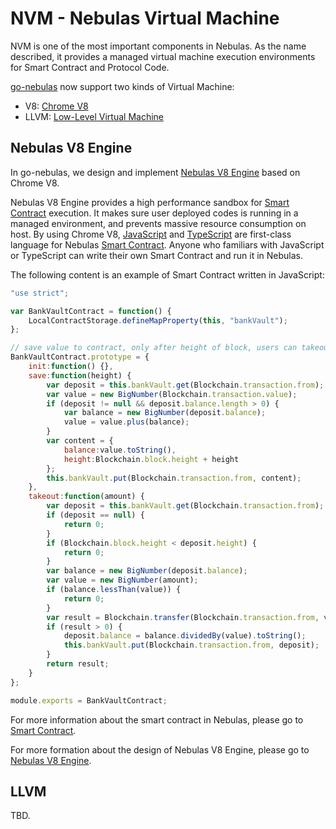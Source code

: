 # NVM - Nebulas Virtual Machine

NVM is one of the most important components in Nebulas. As the name described, it provides a managed virtual machine execution environments for Smart Contract and Protocol Code.

[go-nebulas](https://github.com/nebulasio/go-nebulas) now support two kinds of Virtual Machine:
 - V8: [Chrome V8](https://developers.google.com/v8/)
 - LLVM: [Low-Level Virtual Machine](https://llvm.org)

## Nebulas V8 Engine

In go-nebulas, we design and implement [Nebulas V8 Engine](https://github.com/nebulasio/wiki/blob/master/v8_engine.md) based on Chrome V8.

Nebulas V8 Engine provides a high performance sandbox for [Smart Contract](https://github.com/nebulasio/wiki/blob/master/smart_contract.md) execution. It makes sure user deployed codes is running in a managed environment, and prevents massive resource consumption on host. By using Chrome V8, [JavaScript](https://en.wikipedia.org/wiki/JavaScript) and [TypeScript](https://en.wikipedia.org/wiki/TypeScript) are first-class language for Nebulas [Smart Contract](https://github.com/nebulasio/wiki/blob/master/smart_contract.md). Anyone who familiars with JavaScript or TypeScript can write their own Smart Contract and run it in Nebulas.

The following content is an example of Smart Contract written in JavaScript:

```javascript
"use strict";

var BankVaultContract = function() {
    LocalContractStorage.defineMapProperty(this, "bankVault");
};

// save value to contract, only after height of block, users can takeout
BankVaultContract.prototype = {
    init:function() {},
    save:function(height) {
        var deposit = this.bankVault.get(Blockchain.transaction.from);
        var value = new BigNumber(Blockchain.transaction.value);
        if (deposit != null && deposit.balance.length > 0) {
            var balance = new BigNumber(deposit.balance);
            value = value.plus(balance);
        }
        var content = {
            balance:value.toString(),
            height:Blockchain.block.height + height
        };
        this.bankVault.put(Blockchain.transaction.from, content);
    },
    takeout:function(amount) {
        var deposit = this.bankVault.get(Blockchain.transaction.from);
        if (deposit == null) {
            return 0;
        }
        if (Blockchain.block.height < deposit.height) {
            return 0;
        }
        var balance = new BigNumber(deposit.balance);
        var value = new BigNumber(amount);
        if (balance.lessThan(value)) {
            return 0;
        }
        var result = Blockchain.transfer(Blockchain.transaction.from, value);
        if (result > 0) {
            deposit.balance = balance.dividedBy(value).toString();
            this.bankVault.put(Blockchain.transaction.from, deposit);
        }
        return result;
    }
};

module.exports = BankVaultContract;
```
For more information about the smart contract in Nebulas, please go to [Smart Contract](https://github.com/nebulasio/wiki/blob/master/smart_contract.md).

For more formation about the design of Nebulas V8 Engine, please go to [Nebulas V8 Engine](https://github.com/nebulasio/wiki/blob/master/v8_engine.md).

## LLVM

TBD.
